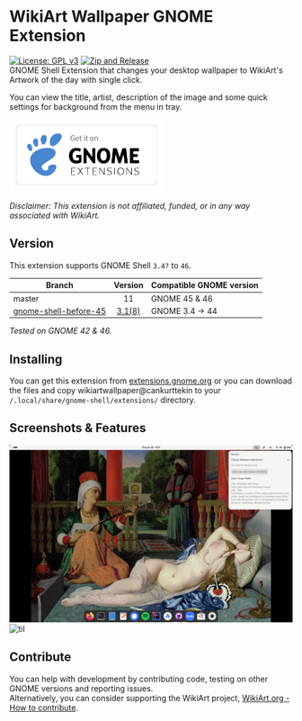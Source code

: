 # WikiArt Wallpaper GNOME Extension
 [![License: GPL v3](https://img.shields.io/badge/License-GPLv3-blue.svg)](https://www.gnu.org/licenses/gpl-3.0) [![Zip and Release](https://github.com/cankurttekin/WikiArt-Wallpaper-Gnome/actions/workflows/zip-release.yml/badge.svg)](https://github.com/cankurttekin/WikiArt-Wallpaper-Gnome/actions/workflows/zip-release.yml)
  <br>
 GNOME Shell Extension that changes your desktop wallpaper to WikiArt's Artwork of the day with single click.
 
You can view the title, artist, description of the image and some quick settings for background from the menu in tray.
<br>

[<img src="/resources/get_it_on_gnome_extensions.png" height="128">](https://extensions.gnome.org/extension/7071/wikiart-wallpaper/)

_Disclaimer: This extension is not affiliated, funded, or in any way associated with WikiArt._

## Version

This extension supports GNOME Shell `3.4?` to `46`.

|Branch                   |Version|Compatible GNOME version|
|-------------------------|:-----:|------------------------|
| master                  |    11  | GNOME 45 & 46          |
| [gnome-shell-before-45](https://github.com/cankurttekin/WikiArt-Wallpaper-Gnome/tree/gnome-shell-before-45)   |    [3.1(8)](https://github.com/cankurttekin/WikiArt-Wallpaper-Gnome/releases/tag/3.1)  | GNOME 3.4 -> 44        |

_Tested on GNOME 42 & 46._

## Installing
You can get this extension from [extensions.gnome.org](https://extensions.gnome.org/extension/7071/wikiart-wallpaper/) or you can download the files and copy wikiartwallpaper@cankurttekin to your `/.local/share/gnome-shell/extensions/` directory.

## Screenshots & Features
![Screenshot_1](/screenshots/screenshot.png)
<br>
![til](/wikiart-extension-demo.gif)

## Contribute
You can help with development by contributing code, testing on other GNOME versions and reporting issues.<br>
Alternatively, you can consider supporting the WikiArt project, [WikiArt.org - How to contribute](https://www.wikiart.org/en/how-to-contribute).
